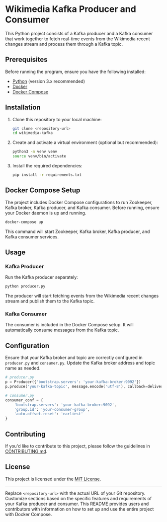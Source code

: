 # Wikimedia Kafka Producer and Consumer

This Python project consists of a Kafka producer and a Kafka consumer that work together to fetch real-time events from the Wikimedia recent changes stream and process them through a Kafka topic.

## Prerequisites

Before running the program, ensure you have the following installed:

- [Python](https://www.python.org/) (version 3.x recommended)
- [Docker](https://www.docker.com/)
- [Docker Compose](https://docs.docker.com/compose/)

## Installation

1. Clone this repository to your local machine:

    ```bash
    git clone <repository-url>
    cd wikimedia-kafka
    ```

2. Create and activate a virtual environment (optional but recommended):

    ```bash
    python3 -m venv venv
    source venv/bin/activate
    ```

3. Install the required dependencies:

    ```bash
    pip install -r requirements.txt
    ```

## Docker Compose Setup

The project includes Docker Compose configurations to run Zookeeper, Kafka broker, Kafka producer, and Kafka consumer. Before running, ensure your Docker daemon is up and running.

```bash
docker-compose up
```

This command will start Zookeeper, Kafka broker, Kafka producer, and Kafka consumer services.

## Usage

### Kafka Producer

Run the Kafka producer separately:

```bash
python producer.py
```

The producer will start fetching events from the Wikimedia recent changes stream and publish them to the Kafka topic.

### Kafka Consumer

The consumer is included in the Docker Compose setup. It will automatically consume messages from the Kafka topic.

## Configuration

Ensure that your Kafka broker and topic are correctly configured in `producer.py` and `consumer.py`. Update the Kafka broker address and topic name as needed.

```python
# producer.py
p = Producer({'bootstrap.servers': 'your-kafka-broker:9092'})
p.produce('your-kafka-topic', message.encode('utf-8'), callback=delivery_report)
```

```python
# consumer.py
consumer_conf = {
    'bootstrap.servers': 'your-kafka-broker:9092',
    'group.id': 'your-consumer-group',
    'auto.offset.reset': 'earliest'
}
```

## Contributing

If you'd like to contribute to this project, please follow the guidelines in [CONTRIBUTING.md](CONTRIBUTING.md).

## License

This project is licensed under the [MIT License](LICENSE).

---

Replace `<repository-url>` with the actual URL of your Git repository. Customize sections based on the specific features and requirements of your Kafka producer and consumer. This README provides users and contributors with information on how to set up and use the entire project with Docker Compose.